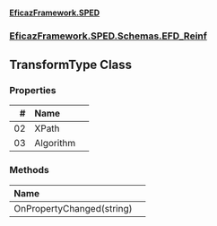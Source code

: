 #### [EficazFramework.SPED](EficazFrameworkSPED.md 'EficazFramework SPED')
### [EficazFramework.SPED.Schemas.EFD_Reinf](EficazFramework.SPED.Schemas.EFD_Reinf.md 'EficazFramework.SPED.Schemas.EFD_Reinf')

## TransformType Class
### Properties

| # | Name | |
| ---: | :--- | :--- |
| 02 | XPath |  |
| 03 | Algorithm |  |
### Methods

| Name | |
| :--- | :--- |
| OnPropertyChanged(string) |  |
